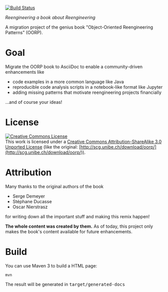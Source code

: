 [![Build Status](https://travis-ci.org/oorp/oorp.svg?branch=master)](https://travis-ci.org/oorp/oorp)

_Reengineering a book about Reengineering_

A migration project of the genius book "Object-Oriented Reengineering Patterns" (OORP).

# Goal
Migrate the OORP book to AsciiDoc to enable a community-driven enhancements like

-  code examples in a more common language like Java
-  reproducible code analysis scripts in a notebook-like format like Jupyter
-  adding missing patterns that motivate reengineering projects financially

...and of course your ideas!

# License
<a rel="license" href="http://creativecommons.org/licenses/by-sa/3.0/"><img alt="Creative Commons License" style="border-width:0" src="https://i.creativecommons.org/l/by-sa/3.0/88x31.png" /></a><br />This work is licensed under a <a rel="license" href="http://creativecommons.org/licenses/by-sa/3.0/">Creative Commons Attribution-ShareAlike 3.0 Unported License</a> (like the original: [http://scg.unibe.ch/download/oorp/](http://scg.unibe.ch/download/oorp/)).

# Attribution
Many thanks to the original authors of the book

* Serge Demeyer
* Stéphane Ducasse
* Oscar Nierstrasz

for writing down all the important stuff and making this remix happen!

**The whole content was created by them.** As of today, this project only makes the book's content available for future enhancements.

# Build
You can use Maven 3 to build a HTML page:
```
mvn
```
The result will be generated in <tt>target/generated-docs</tt>


